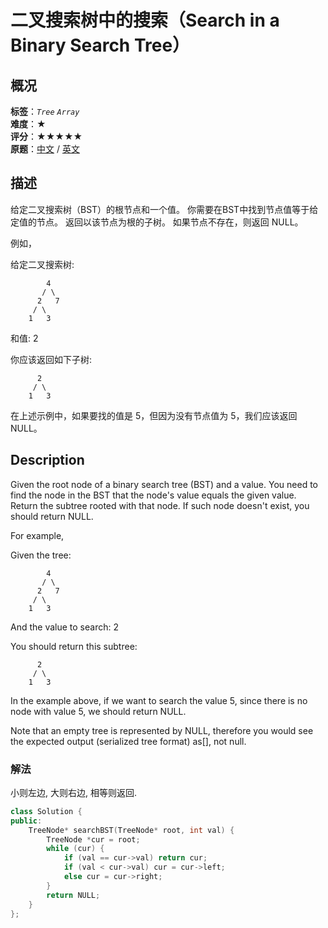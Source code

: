 # 二叉搜索树中的搜索（Search in a Binary Search Tree）
## 概况
**标签**：*`Tree`*  *`Array`*<br>
**难度**：★<br>
**评分**：★★★★★<br>
**原题**：[中文](https://leetcode-cn.com/problems/search-in-a-binary-search-tree) / [英文](https://leetcode.com/problems/search-in-a-binary-search-tree)
## 描述

给定二叉搜索树（BST）的根节点和一个值。 你需要在BST中找到节点值等于给定值的节点。 返回以该节点为根的子树。 如果节点不存在，则返回 NULL。



例如，





给定二叉搜索树:


```
        4
       / \
      2   7
     / \
    1   3

```

和值: 2





你应该返回如下子树:




```
      2     
     / \   
    1   3

```



在上述示例中，如果要找的值是 5，但因为没有节点值为 5，我们应该返回 NULL。




## Description

Given the root node of a binary search tree (BST) and a value. You need to find the node in the BST that the node&#39;s value equals the given value. Return the subtree rooted with that node. If such node doesn&#39;t exist, you should return NULL.



For example,





Given the tree:
```
        4
       / \
      2   7
     / \
    1   3

```


And the value to search: 2





You should return this subtree:




```
      2     
     / \   
    1   3
```





In the example above, if we want to search the value 5, since there is no node with value 5, we should return NULL.



Note that an empty tree is represented by NULL, therefore you would see the expected output (serialized tree format) as[], not null.


### 解法
小则左边, 大则右边, 相等则返回.
```c++
class Solution {
public:
    TreeNode* searchBST(TreeNode* root, int val) {
        TreeNode *cur = root;
        while (cur) {
            if (val == cur->val) return cur;
            if (val < cur->val) cur = cur->left;
            else cur = cur->right;
        }
        return NULL;
    }
};
```